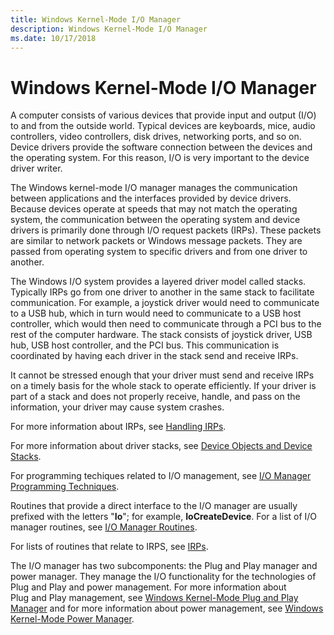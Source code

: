 ```yaml
---
title: Windows Kernel-Mode I/O Manager
description: Windows Kernel-Mode I/O Manager
ms.date: 10/17/2018
---
```


# Windows Kernel-Mode I/O Manager


A computer consists of various devices that provide input and output (I/O) to and from the outside world. Typical devices are keyboards, mice, audio controllers, video controllers, disk drives, networking ports, and so on. Device drivers provide the software connection between the devices and the operating system. For this reason, I/O is very important to the device driver writer.

The Windows kernel-mode I/O manager manages the communication between applications and the interfaces provided by device drivers. Because devices operate at speeds that may not match the operating system, the communication between the operating system and device drivers is primarily done through I/O request packets (IRPs). These packets are similar to network packets or Windows message packets. They are passed from operating system to specific drivers and from one driver to another.

The Windows I/O system provides a layered driver model called stacks. Typically IRPs go from one driver to another in the same stack to facilitate communication. For example, a joystick driver would need to communicate to a USB hub, which in turn would need to communicate to a USB host controller, which would then need to communicate through a PCI bus to the rest of the computer hardware. The stack consists of joystick driver, USB hub, USB host controller, and the PCI bus. This communication is coordinated by having each driver in the stack send and receive IRPs.

It cannot be stressed enough that your driver must send and receive IRPs on a timely basis for the whole stack to operate efficiently. If your driver is part of a stack and does not properly receive, handle, and pass on the information, your driver may cause system crashes.

For more information about IRPs, see [Handling IRPs](handling-irps.md).

For more information about driver stacks, see [Device Objects and Device Stacks](example-wdm-device-stack.md).

For programming techiques related to I/O management, see [I/O Manager Programming Techniques](i-o-programming-techniques.md).

Routines that provide a direct interface to the I/O manager are usually prefixed with the letters "**Io**"; for example, **IoCreateDevice**. For a list of I/O manager routines, see [I/O Manager Routines](/previous-versions/windows/hardware/drivers/ff551797(v=vs.85)).

For lists of routines that relate to IRPS, see [IRPs](/windows-hardware/drivers/ddi/index).

The I/O manager has two subcomponents: the Plug and Play manager and power manager. They manage the I/O functionality for the technologies of Plug and Play and power management. For more information about Plug and Play management, see [Windows Kernel-Mode Plug and Play Manager](windows-kernel-mode-plug-and-play-manager.md) and for more information about power management, see [Windows Kernel-Mode Power Manager](windows-kernel-mode-power-manager.md).

 

